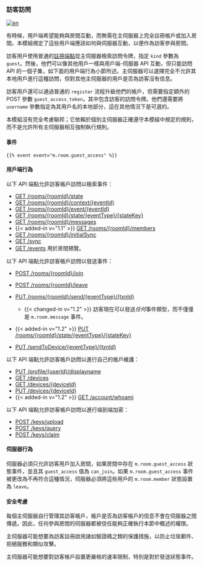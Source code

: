 ### 訪客訪問

[![en](https://img.shields.io/badge/lang-en-purple.svg)](https://github.com/message-exp/matrix_organized_spec/tree/main/v1.11/client-server-api/en/guest_access.md)

有時候，用戶端希望能夠與房間互動，而無需在主伺服器上完全註冊帳戶或加入房間。本模組規定了這些用戶端應該如何與伺服器互動，以便作為訪客參與房間。

訪客用戶使用普通的[註冊端點](#post_matrixclientv3register)從主伺服器檢索訪問令牌，指定 `kind` 參數為 `guest`。然後，他們可以像其他用戶一樣與用戶端-伺服器 API 互動，但只能訪問 API 的一個子集，如下面的用戶端行為小節所述。主伺服器可以選擇完全不允許其本地用戶進行這種訪問，但對其他主伺服器的用戶是否為訪客沒有信息。

訪客用戶還可以通過普通的 `register` 流程升級他們的帳戶，但需要指定額外的 POST 參數 `guest_access_token`，其中包含訪客的訪問令牌。他們還需要將 `username` 參數指定為其用戶名的本地部分，這在其他情況下是可選的。

本模組沒有完全考慮聯邦；它依賴於個別主伺服器正確遵守本模組中規定的規則，而不是允許所有主伺服器相互強制執行規則。

#### 事件

```
{{% event event="m.room.guest_access" %}}
```

#### 用戶端行為

以下 API 端點允許訪客帳戶訪問以檢索事件：

* [GET /rooms/{roomId}/state](#get_matrixclientv3roomsroomidstate)
* [GET /rooms/{roomId}/context/{eventId}](#get_matrixclientv3roomsroomidcontexteventid)
* [GET /rooms/{roomId}/event/{eventId}](#get_matrixclientv3roomsroomideventeventid)
* [GET /rooms/{roomId}/state/{eventType}/{stateKey}](#get_matrixclientv3roomsroomidstateeventtypestatekey)
* [GET /rooms/{roomId}/messages](#get_matrixclientv3roomsroomidmessages)
* {{< added-in v="1.1" >}} [GET /rooms/{roomId}/members](#get_matrixclientv3roomsroomidmembers)
* [GET /rooms/{roomId}/initialSync](#get_matrixclientv3roomsroomidinitialsync)
* [GET /sync](#get_matrixclientv3sync)
* [GET /events](#get_matrixclientv3events) 用於房間預覽。

以下 API 端點允許訪客帳戶訪問以發送事件：

* [POST /rooms/{roomId}/join](#post_matrixclientv3roomsroomidjoin)
* [POST /rooms/{roomId}/leave](#post_matrixclientv3roomsroomidleave)
* [PUT /rooms/{roomId}/send/{eventType}/{txnId}](#put_matrixclientv3roomsroomidsendeventtypetxnid)

    * {{< changed-in v="1.2" >}} 訪客現在可以發送*任何*事件類型，而不僅僅是 `m.room.message` 事件。

* {{< added-in v="1.2" >}} [PUT /rooms/{roomId}/state/{eventType}/{stateKey}](#put_matrixclientv3roomsroomidstateeventtypestatekey)
* [PUT /sendToDevice/{eventType}/{txnId}](#put_matrixclientv3sendtodeviceeventtypetxnid)

以下 API 端點允許訪客帳戶訪問以進行自己的帳戶維護：

* [PUT /profile/{userId}/displayname](#put_matrixclientv3profileuseriddisplayname)
* [GET /devices](#get_matrixclientv3devices)
* [GET /devices/{deviceId}](#get_matrixclientv3devicesdeviceid)
* [PUT /devices/{deviceId}](#put_matrixclientv3devicesdeviceid)
* {{< added-in v="1.2" >}} [GET /account/whoami](#get_matrixclientv3accountwhoami)

以下 API 端點允許訪客帳戶訪問以進行端到端加密：

* [POST /keys/upload](#post_matrixclientv3keysupload)
* [POST /keys/query](#post_matrixclientv3keysquery)
* [POST /keys/claim](#post_matrixclientv3keysclaim)

#### 伺服器行為

伺服器必須只允許訪客用戶加入房間，如果房間中存在 `m.room.guest_access` 狀態事件，並且其 `guest_access` 值為 `can_join`。如果 `m.room.guest_access` 事件被更改為不再符合這種情況，伺服器必須將這些用戶的 `m.room.member` 狀態設置為 `leave`。

#### 安全考慮

每個主伺服器自行管理其訪客帳戶，帳戶是否為訪客帳戶的信息不會在伺服器之間傳遞。因此，任何參與房間的伺服器都被信任能夠正確執行本節中概述的權限。

主伺服器可能想要為訪客註冊啟用諸如驗證碼之類的保護措施，以防止垃圾郵件、拒絕服務和類似攻擊。

主伺服器可能想要對訪客帳戶設置更嚴格的速率限制，特別是對於發送狀態事件。
